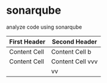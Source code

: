 # sonarqube
analyze code using sonarqube

| First Header  | Second Header |
| ------------- | ------------- |
| Content Cell  | Content Cell b |
| Content Cell  | Content Cell vvv |
| | vv|
